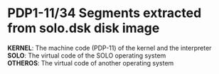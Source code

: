 # PDP1-11/34 Segments extracted from solo.dsk disk image

**KERNEL**: The machine code (PDP-11) of the kernel and the interpreter  
**SOLO**: The virtual code of the SOLO operating system  
**OTHEROS**: The virtual code of another operating system
